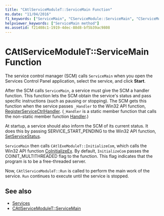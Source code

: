 ```yaml
---
title: "CAtlServiceModuleT::ServiceMain Function"
ms.date: "11/04/2016"
f1_keywords: ["ServiceMain", "CServiceModule::ServiceMain", "CServiceModule.ServiceMain"]
helpviewer_keywords: ["ServiceMain method"]
ms.assetid: f21408c1-1919-4dec-88d8-bf5b39ac9808
---
```

# CAtlServiceModuleT::ServiceMain Function

The service control manager (SCM) calls `ServiceMain` when you open the Services Control Panel application, select the service, and click **Start**.

After the SCM calls `ServiceMain`, a service must give the SCM a handler function. This function lets the SCM obtain the service's status and pass specific instructions (such as pausing or stopping). The SCM gets this function when the service passes `_Handler` to the Win32 API function, [RegisterServiceCtrlHandler](/windows/desktop/api/winsvc/nf-winsvc-registerservicectrlhandlera). (`_Handler` is a static member function that calls the non-static member function [Handler](../atl/reference/catlservicemodulet-class.md#handler).)

At startup, a service should also inform the SCM of its current status. It does this by passing SERVICE_START_PENDING to the Win32 API function, [SetServiceStatus](/windows/desktop/api/winsvc/nf-winsvc-setservicestatus).

`ServiceMain` then calls `CAtlExeModuleT::InitializeCom`, which calls the Win32 API function [CoInitializeEx](/windows/desktop/api/combaseapi/nf-combaseapi-coinitializeex). By default, `InitializeCom` passes the COINIT_MULTITHREADED flag to the function. This flag indicates that the program is to be a free-threaded server.

Now, `CAtlServiceModuleT::Run` is called to perform the main work of the service. `Run` continues to execute until the service is stopped.

## See also

- [Services](../atl/atl-services.md)
- [CAtlServiceModuleT::ServiceMain](../atl/reference/catlservicemodulet-class.md#servicemain)
